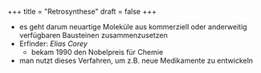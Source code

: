 +++
title = "Retrosynthese"
draft = false
+++

-   es geht darum neuartige Moleküle aus kommerziell oder anderweitig verfügbaren Bausteinen zusammenzusetzen
-   Erfinder: _Elias Corey_
    -   bekam 1990 den Nobelpreis für Chemie
-   man nutzt dieses Verfahren, um z.B. neue Medikamente zu entwickeln
